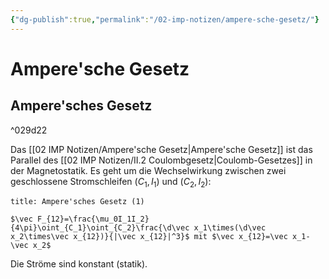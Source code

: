 ```yaml
---
{"dg-publish":true,"permalink":"/02-imp-notizen/ampere-sche-gesetz/"}
---
```


# Ampere'sche Gesetz

<div class="transclusion internal-embed is-loaded"><div class="markdown-embed">



## Ampere'sches Gesetz

^029d22

Das [[02 IMP Notizen/Ampere'sche Gesetz|Ampere'sche Gesetz]] ist das Parallel des [[02 IMP Notizen/II.2 Coulombgesetz|Coulomb-Gesetzes]] in der Magnetostatik. Es geht um die Wechselwirkung zwischen zwei geschlossene Stromschleifen $(C_1,I_1)$ und $(C_2,I_2)$: 
```ad-equation
title: Ampere'sches Gesetz (1)

$\vec F_{12}=\frac{\mu_0I_1I_2}{4\pi}\oint_{C_1}\oint_{C_2}\frac{\d\vec x_1\times(\d\vec x_2\times\vec x_{12})}{|\vec x_{12}|^3}$ mit $\vec x_{12}=\vec x_1-\vec x_2$

```

Die Ströme sind konstant (statik). 


</div></div>
